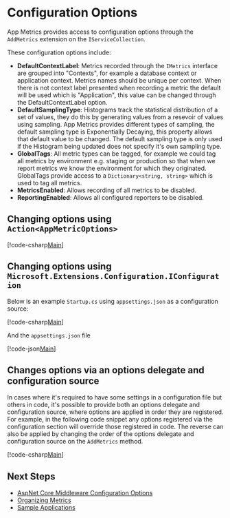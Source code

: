 # Configuration Options

App Metrics provides access to configuration options through the `AddMetrics` extension on the `IServiceCollection`. 

These configuration options include:

- **DefaultContextLabel**: Metrics recorded through the `IMetrics` interface are grouped into "Contexts", for example a database context or application context. Metrics names should be unique per context. When there is not context label presented when recording a metric the default will be used which is "Application", this value can be changed through the DefaultContextLabel option.
- **DefaultSamplingType**: Histograms track the statistical distribution of a set of values, they do this by generating values from a resevoir of values using sampling. App Metrics provides different types of sampling, the default sampling type is Exponentially Decaying, this property allows that default value to be changed. The default sampling type is only used if the Histogram being updated does not specify it's own sampling type.
- **GlobalTags**: All metric types can be tagged, for example we could tag all metrics by environment e.g. staging or production so that when we report metrics we know the environment for which they originated. GlobalTags provide access to a `Dictionary<string, string>` which is used to tag all metrics.
- **MetricsEnabled**: Allows recording of all metrics to be disabled.
- **ReportingEnabled**: Allows all configured reporters to be disabled.

## Changing options using `Action<AppMetricOptions>`

[!code-csharp[Main](../../src/samples/AppMetrics.Startup.CodeSnippets/StartupWithAppMetricsOptions.cs?highlight=5)]  

## Changing options using `Microsoft.Extensions.Configuration.IConfiguration`

Below is an example `Startup.cs` using `appsettings.json` as a configuration source:

[!code-csharp[Main](../../src/samples/AppMetrics.Startup.CodeSnippets/StartupWithAppMetricsOptionsIConfiguration.cs?highlight=17)]     

And the `appsettings.json` file

[!code-json[Main](../../src/samples/App.Metrics.Formatters.Json.Samples/AppMetricsOptions.json)]

## Changes options via an options delegate and configuration source

In cases where it's required to have some settings in a configuration file but others in code, it's possible to provide both an options delegate and configuration source, where options are applied in order they are registered. For example, in the following code snippet any options registered via the configuration section will override those registered in code. The reverse can also be applied by changing the order of the options delegate and configuration source on the `AddMetrics` method.

[!code-csharp[Main](../../src/samples/AppMetrics.Startup.CodeSnippets/StartupWithAppMetricsOptionsAndIConfiguration.cs?highlight=5,6,7,8)]

## Next Steps

- [AspNet Core Middleware Configuration Options](middleware-configuration.md)
- [Organizing Metrics](organizing-metrics.md)
- [Sample Applications](../../samples/index.md)
